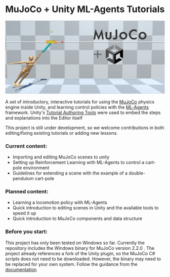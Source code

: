 # MuJoCo + Unity ML-Agents Tutorials

![A human model clinging to a pendulum in motion](./images/cart_pole_human.png?raw=true "Optional Title")

A set of introductory, interactive tutorials for using the [MuJoCo](https://mujoco.org/) physics engine inside Unity, and learning control policies with the [ML-Agents](https://github.com/Unity-Technologies/ml-agents) framework. Unity's [Tutorial Authoring Tools](https://docs.unity3d.com/Packages/com.unity.learn.iet-framework.authoring@1.0/manual/index.html) were used to embed the steps and explanations into the Editor itself



This project is still under development, so we welcome contributions in both editing/fixing existing tutorials or adding new lessons. 

### Current content:
- Importing and editing MuJoCo scenes to unity
- Setting up Reinforcement Learning with ML-Agents to control a cart-pole environment
- Guidelines for extending a scene with the example of a double-pendulum cart-pole

### Planned content:
- Learning a locomotion policy with ML-Agents
- Quick introduction to editing scenes in Unity and the available tools to speed it up
- Quick introduction to MuJoCo components and data structure


### Before you start:
This project has only been tested on Windows so far. Currently the repository includes the Windows binary for MuJoCo version 2.2.0 . The project already references a fork of the Unity plugin, so the MuJoCo C# scripts does not need to be downloaded. However, the binary may need to be replaced for your own system. Follow the guidance from the [documentation](https://mujoco.readthedocs.io/en/latest/unity.html#)

